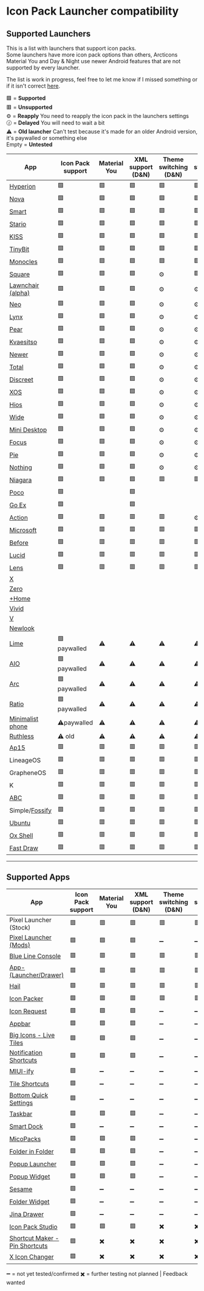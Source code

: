 # Icon Pack Launcher compatibility 

## Supported Launchers

This is a list with launchers that support icon packs.<br>
Some launchers have more icon pack options than others, Arcticons Material You and Day & Night use newer Android features that are not supported by every launcher.

The list is work in progress, feel free to let me know if I missed something or if it isn't correct [here](https://github.com/Arcticons-Team/Arcticons/issues/1874).

🟩 = **Supported**<br>
🟥 = **Unsupported**<br>
⚙️ = **Reapply** You need to reapply the icon pack in the launchers settings<br>
🕜 = **Delayed** You will need to wait a bit<br>
⚠️ = **Old launcher** Can't test because it's made for an older Android version, it's paywalled or something else<br>
Empty = **Untested**<br>

| App 	| Icon Pack support 	| Material You 	| XML support (D&N) 	| Theme switching (D&N) 	| Theme switching (You) 	|
|---	|---	|---	|---	|---	|---	|
| [Hyperion](https://play.google.com/store/apps/details?id=projekt.launcher) 	| 🟩 	| 🟩 	| 🟩 	| 🟩 	| 🟩 	|
| [Nova](https://play.google.com/store/apps/details?id=com.teslacoilsw.launcher) 	| 🟩 	| 🟩 	| 🟩 	| 🟩 	| 🟩 	|
| [Smart](https://play.google.com/store/apps/details?id=ginlemon.flowerfree) 	| 🟩 	| 🟩 	| 🟩 	| 🟩 	| 🟩 	|
| [Stario](https://play.google.com/store/apps/details?id=com.stario.launcher) 	| 🟩 	| 🟩 	| 🟩 	| 🟩 	| 🟩 	|
| [KISS](https://f-droid.org/en/packages/fr.neamar.kiss/) 	| 🟩 	| 🟩 	| 🟩 	| 🟩 	| 🟩 	|
| [TinyBit](https://f-droid.org/en/packages/rocks.tbog.tblauncher/) 	| 🟩 	| 🟩 	| 🟩 	| 🟩 	| 🟩 	|
| [Monocles](https://android.izzysoft.de/repo/apk/de.monocles.launcher) 	| 🟩 	| 🟩 	| 🟩 	| 🟩 	| 🟩 	|
| [Square](https://play.google.com/store/apps/details?id=com.ss.squarehome2) 	| 🟩 	| 🟩 	| 🟩 	| ⚙️ 	| 🟩 	|
| [Lawnchair (alpha)](https://github.com/LawnchairLauncher/lawnchair/releases) 	| 🟩 	| 🟩 	| 🟩 	| ⚙️ 	| ⚙️ 	|
| [Neo](https://android.izzysoft.de/repo/apk/com.saggitt.omega) 	| 🟩 	| 🟩 	| 🟩 	| ⚙️ 	| ⚙️ 	|
| [Lynx](https://play.google.com/store/apps/details?id=org.n277.lynxlauncher) 	| 🟩 	| 🟩 	| 🟩 	| ⚙️ 	| ⚙️ 	|
| [Pear](https://play.google.com/store/apps/details?id=com.pearlauncher.pearlauncher) 	| 🟩 	| 🟩 	| 🟩 	| ⚙️ 	| ⚙️ 	|
| [Kvaesitso](https://android.izzysoft.de/repo/apk/de.mm20.launcher2.release) 	| 🟩 	| 🟩 	| 🟩 	| ⚙️ 	| ⚙️ 	|
| [Newer](https://play.google.com/store/apps/details?id=com.nu.launcher) 	| 🟩 	| 🟩 	| 🟩 	| ⚙️ 	| ⚙️ 	|
| [Total](https://play.google.com/store/apps/details?id=com.ss.launcher2) 	| 🟩 	| 🟩 	| 🟩 	| ⚙️ 	| ⚙️ 	|
| [Discreet](https://f-droid.org/de/packages/com.vincent_falzon.discreetlauncher/) 	| 🟩 	| 🟩 	| 🟩 	| ⚙️ 	| ⚙️ 	|
| [XOS](https://play.google.com/store/apps/details?id=com.transsion.XOSLauncher) 	| 🟩 	| 🟩 	| 🟩 	| ⚙️ 	| ⚙️ 	|
| [Hios](https://play.google.com/store/apps/details?id=com.transsion.hilauncher) 	| 🟩 	| 🟩 	| 🟩 	| ⚙️ 	| ⚙️ 	|
| [Wide](https://play.google.com/store/apps/details?id=com.shouter.widelauncher) 	| 🟩 	| 🟩 	| 🟩 	| ⚙️ 	| ⚙️ 	|
| [Mini Desktop](https://play.google.com/store/apps/details?id=com.atomicadd.tinylauncher) 	| 🟩 	| 🟩 	| 🟩 	| ⚙️ 	| ⚙️ 	|
| [Focus](https://apt.izzysoft.de/fdroid/index/apk/dev.mslalith.focuslauncher) 	| 🟩 	| 🟩 	| 🟩 	| ⚙️ 	| ⚙️ 	|
| [Pie](https://f-droid.org/en/packages/de.markusfisch.android.pielauncher/) 	| 🟩 	| 🟩 	| 🟩 	| ⚙️ 	| ⚙️ 	|
| [Nothing](https://play.google.com/store/apps/details?id=com.nothing.launcher) 	| 🟩 	| 🟩 	| 🟩 	| ⚙️ 	| ⚙️ 	|
| [Niagara](https://play.google.com/store/apps/details?id=bitpit.launcher) 	| 🟩 	| 🟩 	| 🟩 	| 🟥 	| 🟥 	|
| [Poco](https://play.google.com/store/apps/details?id=com.mi.android.globallauncher) 	| 🟩 	|  	| 🟩 	|  	|  	|
| [Go Ex](https://play.google.com/store/apps/details?id=com.gau.go.launcherex) 	| 🟩 	|  	| 🟩 	|  	|  	|
| [Action](https://play.google.com/store/apps/details?id=com.actionlauncher.playstore) 	| 🟩 	| 🟩 	| 🟥 	| 🟥 	| ⚙️ 	|
| [Microsoft](https://play.google.com/store/apps/details?id=com.microsoft.launcher) 	| 🟩 	| 🟥 	| 🟥 	| 🟥 	| 🟥 	|
| [Before](https://play.google.com/store/apps/details?id=com.beforesoft.launcher) 	| 🟩 	| 🟥 	| 🟥 	| 🟥 	| 🟥 	|
| [Lucid](https://play.google.com/store/apps/details?id=com.powerpoint45.launcher) 	| 🟩 	| 🟥 	| 🟥 	| 🟥 	| 🟥 	|
| [Lens](https://play.google.com/store/apps/details?id=nickrout.lenslauncher) 	| 🟩 	| 🟥 	| 🟥 	| 🟥 	| 🟥 	|
| [X](https://play.google.com/store/apps/details?id=com.i.xperia.launcher) 	|  	|  	|  	|  	|  	|
| [Zero](https://play.google.com/store/apps/details?id=com.Zerolauncher.themes.wallpapers.ioslauncher) 	|  	|  	|  	|  	|  	|
| [+Home](https://play.google.com/store/apps/details?id=jp.co.a_tm.android.launcher) 	|  	|  	|  	|  	|  	|
| [Vivid](https://play.google.com/store/apps/details?id=com.telenav.launcher) 	|  	|  	|  	|  	|  	|
| [V](https://play.google.com/store/apps/details?id=com.victorygroup.launcher) 	|  	|  	|  	|  	|  	|
| [Newlook](https://play.google.com/store/apps/details?id=com.newlook.launcher) 	|  	|  	|  	|  	|  	|
| [Lime](https://play.google.com/store/apps/details?id=app.pinya.lime) 	| 🟩 paywalled	| ⚠️	| ⚠️	| ⚠️	| ⚠️	|
| [AIO](https://play.google.com/store/apps/details?id=ru.execbit.aiolauncher) 	| 🟩 paywalled		| ⚠️	| ⚠️	| ⚠️	| ⚠️	|
| [Arc](https://play.google.com/store/apps/details?id=apptech.arc) 	| 🟩 paywalled		| ⚠️	| ⚠️	| ⚠️	| ⚠️	|
| [Ratio](https://play.google.com/store/apps/details?id=com.bllocosn) 	| 🟩 paywalled			| ⚠️	| ⚠️	| ⚠️	| ⚠️	|
| [Minimalist phone](https://play.google.com/store/apps/details?id=com.qqlabs.minimalistlauncher) 	| ⚠️paywalled		| ⚠️	| ⚠️	| ⚠️	| ⚠️	|
| [Ruthless](https://play.google.com/store/apps/details?id=shubh.ruthless) 	| ⚠️ old	| ⚠️	| ⚠️	| ⚠️	| ⚠️	|
| [Ap15](https://play.google.com/store/apps/details?id=com.aurhe.ap15) | 🟥 	| 🟥 	| 🟥 	| 🟥 	| 🟥 	|
| LineageOS | 🟥 	| 🟥 	| 🟥 	| 🟥 	| 🟥 	|
| GrapheneOS | 🟥 	| 🟥 	| 🟥 	| 🟥 	| 🟥 	|
| K | 🟥 	| 🟥 	| 🟥 	| 🟥 	| 🟥 	|
| [ABC](https://play.google.com/store/apps/details?id=com.artarmin.launcher) | 🟥 	| 🟥 	| 🟥 	| 🟥 	| 🟥 	|
| Simple/[Fossify](https://github.com/FossifyOrg/Launcher) | 🟥 	| 🟥 	| 🟥 	| 🟥 	| 🟥 	|
| [Ubuntu](https://github.com/jspw/Ubuntu-Launcher) 	| 🟥 	| 🟥 	| 🟥 	| 🟥 	| 🟥 	|
| [Ox Shell](https://github.com/oxters168/OxShell/) 	| 🟥 	| 🟥 	| 🟥 	| 🟥 	| 🟥 	|
| [Fast Draw](https://f-droid.org/en/packages/peterfajdiga.fastdraw/) 	| 🟥 	| 🟥 	| 🟥 	| 🟥 	| 🟥 	|

***



## Supported Apps

 | App 	| Icon Pack support 	| Material You 	| XML support (D&N) 	| Theme switching (D&N) 	| Theme switching (You) 	|
 |---	|---	|---	|---	|---	|---	|
 | Pixel Launcher (Stock) | 🟥 | 🟥 | 🟥 | 🟥 | 🟥 |
 | [Pixel Launcher (Mods)](https://github.com/KieronQuinn/PixelLauncherMods) | 🟩 | 🟩 | 🟩 | ➖ | ➖ |
 | [Blue Line Console](https://github.com/nhirokinet/bluelineconsole) | 🟥 | 🟥 | 🟥 | 🟥 | 🟥 |
 | [App-(Launcher/Drawer)](https://github.com/FossifyOrg/App-Launcher) | 🟥 | 🟥 | 🟥 | 🟥 | 🟥 |
 | [Hail](https://github.com/aistra0528/Hail) | 🟩 | 🟥 | 🟥 | 🟥 | 🟥 |
 | [Icon Packer](https://play.google.com/store/apps/details?id=cn.ommiao.iconpacker) | 🟩 | 🟥 | 🟥 | 🟥 | 🟥 |
 | [Icon Request](https://github.com/Kaiserdragon2/IconRequest) | 🟩 | 🟩 | 🟩 | ➖ | ➖ | 
 | [Appbar](https://play.google.com/store/apps/details?id=rk.android.app.appbar) | 🟩 | 🟩 | 🟩 | ➖ | ➖ |
 | [Big Icons - Live Tiles](https://play.google.com/store/apps/details?id=rk.android.app.bigicons) | 🟩 | 🟩 | 🟩 | ➖ | ➖ |
 | [Notification Shortcuts](https://play.google.com/store/apps/details?id=rk.android.app.notificationshortcuts) | 🟩 | 🟩 | 🟩 | ➖ | ➖ |
 | [MIUI-ify](https://play.google.com/store/apps/details?id=com.tombayley.miui) | 🟩 | ➖ | ➖ | ➖ | ➖ |
 | [Tile Shortcuts](https://play.google.com/store/apps/details?id=com.tombayley.tileshortcuts) | 🟩 | ➖ | ➖ | ➖ | ➖ | 
 | [Bottom Quick Settings](https://play.google.com/store/apps/details?id=com.tombayley.bottomquicksettings) | 🟩 | ➖ | ➖ | ➖ | ➖ |
 | [Taskbar](https://github.com/farmerbb/Taskbar) | 🟩 | 🟩 | 🟩 | ➖ | ➖ |
 | [Smart Dock](https://github.com/axel358/smartdock) | 🟩 | ➖ | ➖ | ➖ | ➖ |
 | [MicoPacks](https://github.com/ukanth/micopacks) | 🟩 | 🟩 | 🟩 | ➖ | ➖ |
 | [Folder in Folder](https://play.google.com/store/apps/details?id=com.ss.folderinfolder) | 🟩 | 🟩 | 🟩 | ➖ | ➖ |
 | [Popup Launcher](https://play.google.com/store/apps/details?id=com.ss.popuplauncher) | 🟩 | 🟩 | 🟩 | ➖ | ➖ |
 | [Popup Widget](https://play.google.com/store/apps/details?id=com.ss.popupWidget) | 🟩 | 🟩 | 🟩 | ➖ | ➖ |
 | [Sesame](https://play.google.com/store/apps/details?id=ninja.sesame.app.edge) | 🟩 | ➖ | ➖ | ➖ | ➖ |
 | [Folder Widget](https://play.google.com/store/apps/details?id=pub.hanks.appfolderwidget) | 🟩 | ➖ | ➖ | ➖ | ➖ |
 | [Jina Drawer](https://play.google.com/store/apps/details?id=com.mobeedom.android.jinaFS) | 🟩 | ➖ | ➖ | ➖ | ➖ |
 | [Icon Pack Studio](https://play.google.com/store/apps/details?id=ginlemon.iconpackstudio) | 🟩 | 🟩 | 🟩 | ✖️ | ✖️ |
 | [Shortcut Maker - Pin Shortcuts](https://play.google.com/store/apps/details?id=com.bhanu.pinshortcutsfree) | 🟩 | ✖️ | ✖️ | ✖️ | ✖️ |
 | [X Icon Changer](https://play.google.com/store/apps/details?id=io.hexman.xiconchanger) | 🟩 | ✖️ | ✖️ | ✖️ | ✖️ |

➖ = not yet tested/confirmed
✖️ = further testing not planned | Feedback wanted